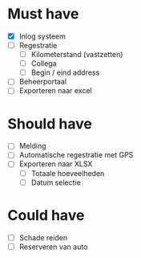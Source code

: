 # Must have

- [x] Inlog systeem
- [ ] Regestratie
  - [ ] Kilometerstand (vastzetten)
  - [ ] Collega
  - [ ] Begin / eind address
- [ ] Beheerportaal
- [ ] Exporteren naar excel

# Should have

- [ ] Melding
- [ ] Automatische regestratie met GPS
- [ ] Exporteren naar XLSX
  - [ ] Totaale hoeveelheden
  - [ ] Datum selectie

# Could have

- [ ] Schade reiden
- [ ] Reserveren van auto